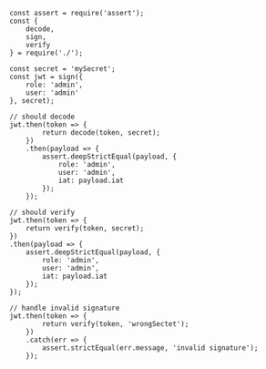         const assert = require('assert');
        const {
            decode,
            sign,
            verify
        } = require('./');

        const secret = 'mySecret';
        const jwt = sign({
            role: 'admin',
            user: 'admin'
        }, secret);

        // should decode
        jwt.then(token => {
                return decode(token, secret);
            })
            .then(payload => {
                assert.deepStrictEqual(payload, {
                    role: 'admin',
                    user: 'admin',
                    iat: payload.iat
                });
            });

        // should verify
        jwt.then(token => {
            return verify(token, secret);
        })
        .then(payload => {
            assert.deepStrictEqual(payload, {
                role: 'admin',
                user: 'admin',
                iat: payload.iat
            });
        });

        // handle invalid signature
        jwt.then(token => {
                return verify(token, 'wrongSectet');
            })
            .catch(err => {
                assert.strictEqual(err.message, 'invalid signature');
            });